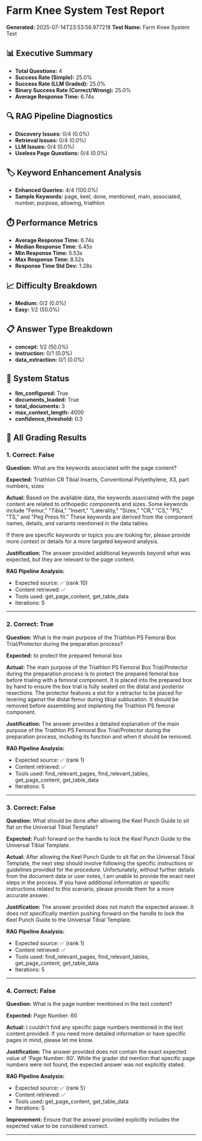 # Farm Knee System Test Report

**Generated:** 2025-07-14T23:53:56.977218
**Test Name:** Farm Knee System Test

## 📊 Executive Summary

- **Total Questions:** 4
- **Success Rate (Simple):** 25.0%
- **Success Rate (LLM Graded):** 25.0%
- **Binary Success Rate (Correct/Wrong):** 25.0%
- **Average Response Time:** 6.74s

## 🔍 RAG Pipeline Diagnostics

- **Discovery Issues:** 0/4 (0.0%)
- **Retrieval Issues:** 0/4 (0.0%)
- **LLM Issues:** 0/4 (0.0%)
- **Useless Page Questions:** 0/4 (0.0%)

## 🏷️ Keyword Enhancement Analysis

- **Enhanced Queries:** 4/4 (100.0%)
- **Sample Keywords:** page, keel, done, mentioned, main, associated, number, purpose, allowing, triathlon

## ⏱️ Performance Metrics

- **Average Response Time:** 6.74s
- **Median Response Time:** 6.45s
- **Min Response Time:** 5.53s
- **Max Response Time:** 8.52s
- **Response Time Std Dev:** 1.28s

## 📈 Difficulty Breakdown

- **Medium:** 0/2 (0.0%)
- **Easy:** 1/2 (50.0%)

## 📋 Answer Type Breakdown

- **concept:** 1/2 (50.0%)
- **instruction:** 0/1 (0.0%)
- **data_extraction:** 0/1 (0.0%)

## 🔧 System Status

- **llm_configured:** True
- **documents_loaded:** True
- **total_documents:** 3
- **max_context_length:** 4000
- **confidence_threshold:** 0.3

## 📝 All Grading Results

### 1. Correct: False 

**Question:** What are the keywords associated with the page content?

**Expected:** Triathlon CR Tibial Inserts, Conventional Polyethylene, X3, part numbers, sizes

**Actual:** Based on the available data, the keywords associated with the page content are related to orthopedic components and sizes. Some keywords include "Femur," "Tibia," "Insert," "Laterality," "Sizes," "CR," "CS," "PS," "TS," and "Peg Press fit." These keywords are derived from the component names, details, and variants mentioned in the data tables.

If there are specific keywords or topics you are looking for, please provide more context or details for a more targeted keyword analysis.

**Justification:** The answer provided additional keywords beyond what was expected, but they are relevant to the page content.

**RAG Pipeline Analysis:**
- Expected source: ✅ (rank 10)
- Content retrieved: ✅
- Tools used: get_page_content, get_table_data
- Iterations: 5

---

### 2. Correct: True 

**Question:** What is the main purpose of the Triathlon PS Femoral Box Trial/Protector during the preparation process?

**Expected:** to protect the prepared femoral box

**Actual:** The main purpose of the Triathlon PS Femoral Box Trial/Protector during the preparation process is to protect the prepared femoral box before trialing with a femoral component. It is placed into the prepared box by hand to ensure the box trial is fully seated on the distal and posterior resections. The protector features a slot for a retractor to be placed for levering against the distal femur during tibial subluxation. It should be removed before assembling and implanting the Triathlon PS femoral component.

**Justification:** The answer provides a detailed explanation of the main purpose of the Triathlon PS Femoral Box Trial/Protector during the preparation process, including its function and when it should be removed.

**RAG Pipeline Analysis:**
- Expected source: ✅ (rank 1)
- Content retrieved: ✅
- Tools used: find_relevant_pages, find_relevant_tables, get_page_content, get_table_data
- Iterations: 5

---

### 3. Correct: False 

**Question:** What should be done after allowing the Keel Punch Guide to sit flat on the Universal Tibial Template?

**Expected:** Push forward on the handle to lock the Keel Punch Guide to the Universal Tibial Template.

**Actual:** After allowing the Keel Punch Guide to sit flat on the Universal Tibial Template, the next step should involve following the specific instructions or guidelines provided for the procedure. Unfortunately, without further details from the document data or user notes, I am unable to provide the exact next steps in the process. If you have additional information or specific instructions related to this scenario, please provide them for a more accurate answer.

**Justification:** The answer provided does not match the expected answer. It does not specifically mention pushing forward on the handle to lock the Keel Punch Guide to the Universal Tibial Template.

**RAG Pipeline Analysis:**
- Expected source: ✅ (rank 1)
- Content retrieved: ✅
- Tools used: find_relevant_pages, find_relevant_tables, get_page_content, get_table_data
- Iterations: 5

---

### 4. Correct: False 

**Question:** What is the page number mentioned in the text content?

**Expected:** Page Number: 60

**Actual:** I couldn't find any specific page numbers mentioned in the text content provided. If you need more detailed information or have specific pages in mind, please let me know.

**Justification:** The answer provided does not contain the exact expected value of 'Page Number: 60'. While the grader did mention that specific page numbers were not found, the expected answer was not explicitly stated.

**RAG Pipeline Analysis:**
- Expected source: ✅ (rank 5)
- Content retrieved: ✅
- Tools used: get_page_content, get_table_data
- Iterations: 5

**Improvement:** Ensure that the answer provided explicitly includes the expected value to be considered correct.

---

